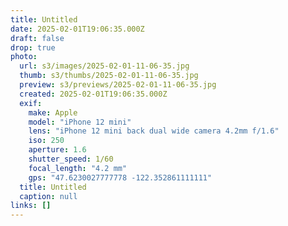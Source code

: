 ```yaml
---
title: Untitled
date: 2025-02-01T19:06:35.000Z
draft: false
drop: true
photo:
  url: s3/images/2025-02-01-11-06-35.jpg
  thumb: s3/thumbs/2025-02-01-11-06-35.jpg
  preview: s3/previews/2025-02-01-11-06-35.jpg
  created: 2025-02-01T19:06:35.000Z
  exif:
    make: Apple
    model: "iPhone 12 mini"
    lens: "iPhone 12 mini back dual wide camera 4.2mm f/1.6"
    iso: 250
    aperture: 1.6
    shutter_speed: 1/60
    focal_length: "4.2 mm"
    gps: "47.6230027777778 -122.352861111111"
  title: Untitled
  caption: null
links: []
---
```

